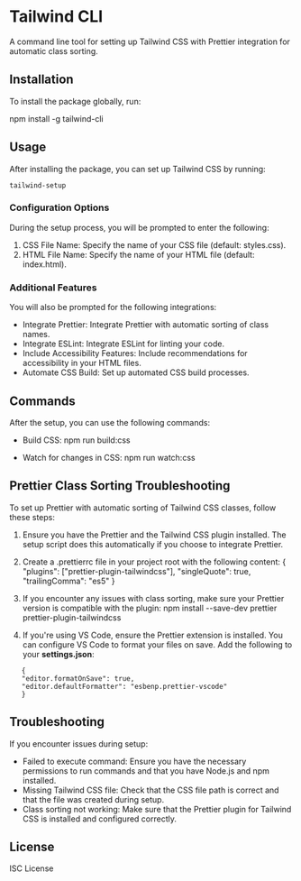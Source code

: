 # Tailwind CLI

A command line tool for setting up Tailwind CSS with Prettier integration for automatic class sorting.

## Installation

To install the package globally, run:

npm install -g tailwind-cli

## Usage

After installing the package, you can set up Tailwind CSS by running:

```
tailwind-setup
```

### Configuration Options

During the setup process, you will be prompted to enter the following:

1. CSS File Name: Specify the name of your CSS file (default: styles.css).
2. HTML File Name: Specify the name of your HTML file (default: index.html).

### Additional Features

You will also be prompted for the following integrations:

- Integrate Prettier: Integrate Prettier with automatic sorting of class names.
- Integrate ESLint: Integrate ESLint for linting your code.
- Include Accessibility Features: Include recommendations for accessibility in your HTML files.
- Automate CSS Build: Set up automated CSS build processes.

## Commands

After the setup, you can use the following commands:

- Build CSS:
  npm run build:css

- Watch for changes in CSS:
  npm run watch:css

## Prettier Class Sorting Troubleshooting

To set up Prettier with automatic sorting of Tailwind CSS classes, follow these steps:

1. Ensure you have the Prettier and the Tailwind CSS plugin installed. The setup script does this automatically if you choose to integrate Prettier.

2. Create a .prettierrc file in your project root with the following content:
   {
   "plugins": ["prettier-plugin-tailwindcss"],
   "singleQuote": true,
   "trailingComma": "es5"
   }

3. If you encounter any issues with class sorting, make sure your Prettier version is compatible with the plugin:
   npm install --save-dev prettier prettier-plugin-tailwindcss

4. If you're using VS Code, ensure the Prettier extension is installed. You can configure VS Code to format your files on save. Add the following to your **settings.json**:

```
   {
   "editor.formatOnSave": true,
   "editor.defaultFormatter": "esbenp.prettier-vscode"
   }
```

## Troubleshooting

If you encounter issues during setup:

- Failed to execute command: Ensure you have the necessary permissions to run commands and that you have Node.js and npm installed.
- Missing Tailwind CSS file: Check that the CSS file path is correct and that the file was created during setup.
- Class sorting not working: Make sure that the Prettier plugin for Tailwind CSS is installed and configured correctly.

## License

ISC License
